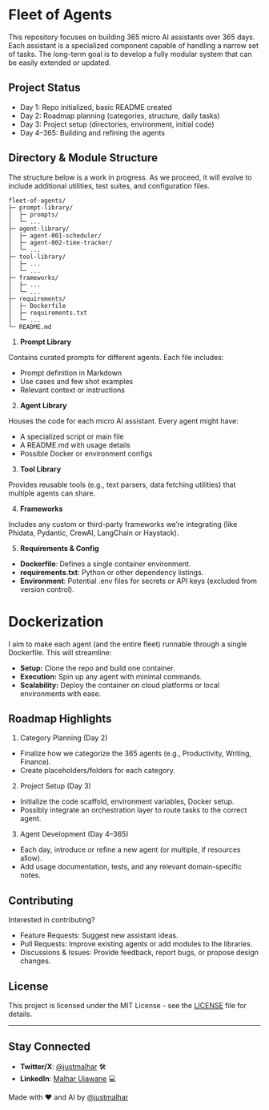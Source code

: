 # Fleet of Agents

This repository focuses on building 365 micro AI assistants over 365 days. Each assistant is a specialized component capable of handling a narrow set of tasks. The long-term goal is to develop a fully modular system that can be easily extended or updated.

## Project Status

- Day 1: Repo initialized, basic README created
- Day 2: Roadmap planning (categories, structure, daily tasks)
- Day 3: Project setup (directories, environment, initial code)
- Day 4–365: Building and refining the agents

## Directory & Module Structure

The structure below is a work in progress. As we proceed, it will evolve to include additional utilities, test suites, and configuration files.

```
fleet-of-agents/
├─ prompt-library/
│  ├─ prompts/
│  └─ ...
├─ agent-library/
│  ├─ agent-001-scheduler/
│  ├─ agent-002-time-tracker/
│  └─ ...
├─ tool-library/
│  ├─ ...
│  └─ ...
├─ frameworks/
│  ├─ ...
│  └─ ...
├─ requirements/
│  ├─ Dockerfile
│  ├─ requirements.txt
│  └─ ...
└─ README.md
```

1. **Prompt Library**

Contains curated prompts for different agents. Each file includes:
- Prompt definition in Markdown
- Use cases and few shot examples
- Relevant context or instructions

2. **Agent Library**

Houses the code for each micro AI assistant. Every agent might have:
- A specialized script or main file
- A README.md with usage details
- Possible Docker or environment configs

3. **Tool Library**

Provides reusable tools (e.g., text parsers, data fetching utilities) that multiple agents can share.

4. **Frameworks**

Includes any custom or third-party frameworks we’re integrating (like Phidata, Pydantic, CrewAI, LangChain or Haystack).

5. **Requirements & Config**
- **Dockerfile**: Defines a single container environment.
- **requirements.txt**: Python or other dependency listings.
- **Environment**: Potential .env files for secrets or API keys (excluded from version control).

# Dockerization

I aim to make each agent (and the entire fleet) runnable through a single Dockerfile. This will streamline:
- **Setup:** Clone the repo and build one container.
- **Execution:** Spin up any agent with minimal commands.
- **Scalability:** Deploy the container on cloud platforms or local environments with ease.

## Roadmap Highlights
1.	Category Planning (Day 2)
- Finalize how we categorize the 365 agents (e.g., Productivity, Writing, Finance).
- Create placeholders/folders for each category.
2. Project Setup (Day 3)
- Initialize the code scaffold, environment variables, Docker setup.
- Possibly integrate an orchestration layer to route tasks to the correct agent.
3. Agent Development (Day 4–365)
- Each day, introduce or refine a new agent (or multiple, if resources allow).
- Add usage documentation, tests, and any relevant domain-specific notes.

## Contributing

Interested in contributing?
- Feature Requests: Suggest new assistant ideas.
- Pull Requests: Improve existing agents or add modules to the libraries.
- Discussions & Issues: Provide feedback, report bugs, or propose design changes.

## License
This project is licensed under the MIT License - see the [LICENSE](LICENSE) file for details.

---

## Stay Connected
- **Twitter/X**: [@justmalhar](https://twitter.com/justmalhar) 🛠
- **LinkedIn**: [Malhar Ujawane](https://linkedin.com/in/justmalhar) 💻

Made with ❤️ and AI by [@justmalhar](https://twitter.com/justmalhar)
